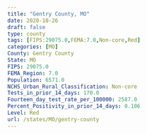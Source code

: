 ```yaml
---
title: "Gentry County, MO"
date: 2020-10-26
draft: false
type: county
tags: [FIPS:29075.0,FEMA:7.0,Non-core,Red]
categories: [MO]
County: Gentry County
State: MO
FIPS: 29075.0
FEMA_Region: 7.0
Population: 6571.0
NCHS_Urban_Rural_Classification: Non-core
Tests_in_prior_14_days: 170.0
Fourteen_day_test_rate_per_100000: 2587.0
Percent_Positivity_in_prior_14_days: 0.106
Level: Red
url: /states/MO/gentry-county
---
```



